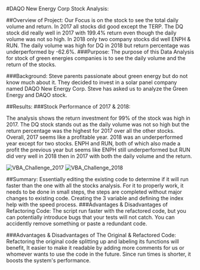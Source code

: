 #DAQO New Energy Corp Stock Analysis:

##Overview of Project:
Our Focus is on the stock to see the total daily volume and return. In 2017 all stocks did good except the TERP. The DQ stock did really well in 2017 with 199.4% return even though the daily volume was not so high. In 2018 only two company stocks did well ENPH & RUN. The daily volume was high for DQ in 2018 but return percentage was underperformed by -62.6%.
###Purpose:
The purpose of this Data Analysis for stock of green energies companies is to see the daily volume and the return of the stocks.

###Background:
Steve parents passionate about green energy but do not know much about it. They decided to invest in a solar panel company named DAQO New Energy Corp. Steve has asked us to analyze the Green Energy and DAQO stock.

##Results:
###Stock Performance of 2017 & 2018:

The analysis shows the return investment for 99% of the stock was high in 2017. The DQ stock stands out as the daily volume was not so high but the return percentage was the highest for 2017 over all the other stocks. Overall, 2017 seems like a profitable year.
2018 was an underperformed year except for two stocks. ENPH and RUN, both of which also made a profit the previous year but seems like ENPH still underperformed but RUN did very well in 2018 then in 2017 with both the daily volume and the return.

![VBA_Challenge_2017](VBA_Challenge_2017.png) ![VBA_Challenge_2018](VBA_Challenge_2018.png)

##Summary:
Essentially editing the existing code to determine if it will run faster than the one with all the stocks analysis. For it to properly work, it needs to be done in small steps, the steps are completed without major changes to existing code. Creating the 3 variable and defining the index help with the speed process.
###Advantages & Disadvantages of Refactoring Code:
The script run faster with the refactored code, but you can potentially introduce bugs that your tests will not catch. You can accidently remove something or paste a redundant code.

###Advantages & Disadvantages of The Original & Refactored Code:
Refactoring the original code splitting up and labeling its functions will benefit, It easier to make it readable by adding more comments for us or whomever wants to use the code in the future. Since run times is shorter, it boosts the system's performance. 
